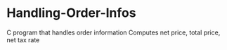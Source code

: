 # Handling-Order-Infos
C program that handles order information
Computes net price, total price, net tax rate  
